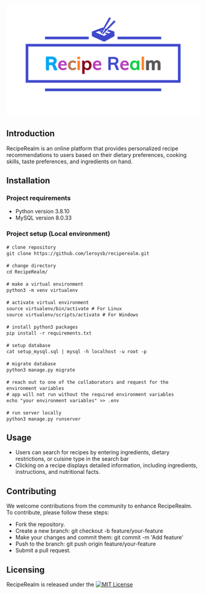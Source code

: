 ![reciperealm](./RecipeRealm/core/static/core/images/logo_transparent.png)

## Introduction
RecipeRealm is an online platform that provides personalized recipe recommendations to users based on their dietary preferences, cooking skills, taste preferences, and ingredients on hand.

## Installation
### Project requirements
* Python version 3.8.10
* MySQL version 8.0.33

### Project setup (Local environment)
```
# clone repository
git clone https://github.com/leroysb/reciperealm.git

# change directory
cd RecipeRealm/

# make a virtual environment
python3 -m venv virtualenv

# activate virtual environment
source virtualenv/bin/activate # For Linux
source virtualenv/scripts/activate # For Windows

# install python3 packages
pip install -r requirements.txt

# setup database
cat setup_mysql.sql | mysql -h localhost -u root -p

# migrate database
python3 manage.py migrate

# reach out to one of the collaborators and request for the environment variables
# app will not run without the required environment variables
echo "your environment variables" >> .env

# run server locally
python3 manage.py runserver
```
## Usage
* Users can search for recipes by entering ingredients, dietary restrictions, or cuisine type in the search bar
* Clicking on a recipe displays detailed information, including ingredients, instructions, and nutritional facts.

## Contributing
We welcome contributions from the community to enhance RecipeRealm. To contribute, please follow these steps:

* Fork the repository.
* Create a new branch: git checkout -b feature/your-feature
* Make your changes and commit them: git commit -m 'Add feature'
* Push to the branch: git push origin feature/your-feature
* Submit a pull request.

## Licensing
RecipeRealm is released under the [![MIT License](https://img.shields.io/badge/License-MIT-yellow.svg)](https://opensource.org/licenses/MIT)
